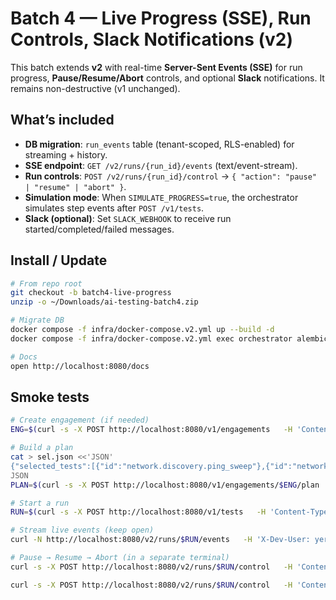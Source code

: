 # Batch 4 — Live Progress (SSE), Run Controls, Slack Notifications (v2)

This batch extends **v2** with real-time **Server-Sent Events (SSE)** for run progress, **Pause/Resume/Abort** controls,
and optional **Slack** notifications. It remains non-destructive (v1 unchanged).

## What’s included
- **DB migration**: `run_events` table (tenant-scoped, RLS-enabled) for streaming + history.
- **SSE endpoint**: `GET /v2/runs/{run_id}/events` (text/event-stream).
- **Run controls**: `POST /v2/runs/{run_id}/control` → `{ "action": "pause" | "resume" | "abort" }`.
- **Simulation mode**: When `SIMULATE_PROGRESS=true`, the orchestrator simulates step events after `POST /v1/tests`.
- **Slack (optional)**: Set `SLACK_WEBHOOK` to receive run started/completed/failed messages.

## Install / Update
```bash
# From repo root
git checkout -b batch4-live-progress
unzip -o ~/Downloads/ai-testing-batch4.zip

# Migrate DB
docker compose -f infra/docker-compose.v2.yml up --build -d
docker compose -f infra/docker-compose.v2.yml exec orchestrator alembic upgrade head

# Docs
open http://localhost:8080/docs
```

## Smoke tests
```bash
# Create engagement (if needed)
ENG=$(curl -s -X POST http://localhost:8080/v1/engagements   -H 'Content-Type: application/json'   -H 'X-Dev-User: yered' -H 'X-Dev-Email: yered@example.com' -H 'X-Tenant-Id: t_demo'   -d '{"name":"Demo Net","tenant_id":"t_demo","type":"network","scope":{"in_scope_domains":["example.com"],"in_scope_cidrs":["10.0.0.0/24"],"out_of_scope":[],"risk_tier":"safe_active","windows":[]}}' | jq -r .id)

# Build a plan
cat > sel.json <<'JSON'
{"selected_tests":[{"id":"network.discovery.ping_sweep"},{"id":"network.nmap.tcp_top_1000"}],"agents":{"strategy":"recommended"},"risk_tier":"safe_active"}
JSON
PLAN=$(curl -s -X POST http://localhost:8080/v1/engagements/$ENG/plan   -H 'Content-Type: application/json'   -H 'X-Dev-User: yered' -H 'X-Dev-Email: yered@example.com' -H 'X-Tenant-Id: t_demo'   --data-binary @sel.json | jq -r .id)

# Start a run
RUN=$(curl -s -X POST http://localhost:8080/v1/tests   -H 'Content-Type: application/json'   -H 'X-Dev-User: yered' -H 'X-Dev-Email: yered@example.com' -H 'X-Tenant-Id: t_demo'   -d "{"engagement_id":"$ENG","plan_id":"$PLAN"}" | jq -r .id)

# Stream live events (keep open)
curl -N http://localhost:8080/v2/runs/$RUN/events   -H 'X-Dev-User: yered' -H 'X-Dev-Email: yered@example.com' -H 'X-Tenant-Id: t_demo'

# Pause → Resume → Abort (in a separate terminal)
curl -s -X POST http://localhost:8080/v2/runs/$RUN/control   -H 'Content-Type: application/json'   -H 'X-Dev-User: yered' -H 'X-Dev-Email: yered@example.com' -H 'X-Tenant-Id: t_demo'   -d '{"action":"pause"}' | jq .

curl -s -X POST http://localhost:8080/v2/runs/$RUN/control   -H 'Content-Type: application/json'   -H 'X-Dev-User: yered' -H 'X-Dev-Email: yered@example.com' -H 'X-Tenant-Id: t_demo'   -d '{"action":"resume"}' | jq .
```
